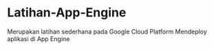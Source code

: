 # Latihan-App-Engine
Merupakan latihan sederhana pada Google Cloud Platform Mendeploy aplikasi di App Engine
